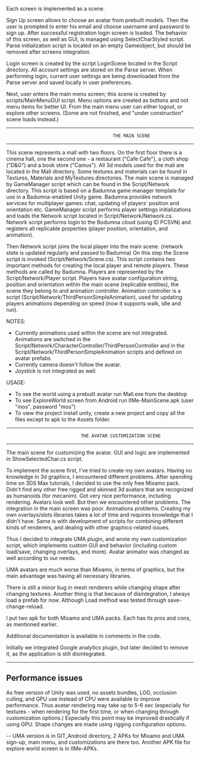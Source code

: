 Each screen is implemented as a scene.

Sign Up screen allows to choose an avatar from prebuilt models. Then the user is prompted to enter his email and choose username and password to sign up. After successful registration login screen is loaded. The behavior of this screen, as well as GUI, is managed using SelectCharStyled script. Parse initialization script is located on an empty Gameobject, but should be removed after screens integration. 

Login screen is created by the script LoginScene located in the Script directory.
All account settings are stored on the Parse server. 
When performing login, current user settings are being downloaded from the Parse server 
and saved locally in user preferences.

Next, user enters the main menu screen; this scene is created by scripts/MainMenuGUI script.
Menu options are created as buttons and not menu items for better UI.
From the main menu user can either logout, or explore other screens. (Some are not finished, and "under construction" scene loads instead.)

----------------------------------------------------------------------------------------------------
											THE MAIN SCENE
----------------------------------------------------------------------------------------------------
This scene represents a mall with two floors.
On the first floor there is a cinema hall, one the second one - a restaurant ("Cafe Cafe"),
a cloth shop ("D&G") and a book store ("Camus"). All 3d models used for the mall are
located in the Mall directory. Some textures and materials can be found in
Textures, Materials and MyTextures directories. 
The main scene is managed by GameManager script which can be found in the Script/Network directory.
This script is based on a Badumna game manager template for use in a Badumna-enabled Unity game. 
Badumna provides network services for multiplayer games: chat, updating of players' position and 
orientation etc. GameManager script performs player settings initializations and loads the Network 
script located in  Script/Network/Network.cs. Network script performs login to the Bodumna cloud 
(using ID PCSVN) and registers all replicable properties (player position, orientation, and animation). 

Then Network script joins the local player into the main scene.
(network state is updated regularly and passed to Badumna)
On this step the Scene script is invoked (Script/Network/Scene.cs). This script contains two
important methods for creating the local player and remote players. These methods are called by Badumna.
Players are represented by the Script/Network/Player script. Players have avatar configuration string,
position and orientation within the main scene (replicable entities), the scene they belong to and
animation controller. Animation controller is a script (Script/Network/ThirdPersonSimpleAnimation),
used for updating players animations depending on speed (now it supports walk, idle and run).

NOTES:
*	Currently animations used within the scene are not integrated.
	Animations are switched in the Script/Network/CharacterController/ThirdPersonController 
	and in the Script/Network/ThirdPersonSimpleAnimation scripts and defined on avatar prefabs
*	Currently camera doesn't follow the avatar.
*	Joystick is not integrated as well.

USAGE:
* 	To see the world using a prebuilt avatar run Mall.exe from the desktop 
* 	To see ExploreWorld screen from Android run IIMe-MainScene.apk (user "mos", password "mos")
* 	To view the project install unity, create a new project and copy all the files except to
	apk to the Assets folder.

----------------------------------------------------------------------------------------------------
								THE AVATAR CUSTOMIZATION SCENE
----------------------------------------------------------------------------------------------------
The main scene for customizing the avatar. 
GUI and logic are implemented in ShowSelectedChar.cs script.

To implement the scene first, I've tried to create my own avatars. Having no knowledge in 3d graphics, I encountered different problems. After spending time on 3DS Max tutorials, I decided to use the only free Mixamo pack. Didn't find any other free rigged and skinned 3d avatars that are recognized as humanoids (for mecanim). Got very nice performance, including rendering. Avatars look well. But then we encountered other problems. The integration in the main screen was poor. Animations problems. Creating my own overlays/slots libraries takes a lot of time and requires knowledge that I didn't have. Same is with development of scripts for combining different kinds of renderers, and dealing with other graphics-related issues.

Thus I decided to integrate UMA plugin, and wrote my own customization script, which implements custom GUI and behavior (including custom load/save, changing overlays, and more). Avatar animator was changed as well according to our needs.

UMA avatars are much worse than Mixamo, in terms of graphics, but the main advantage was having all necessary libraries.

There is still a minor bug in mesh renderers while changing shape after changing textures.
Another thing is that because of disintegration, I always load a prefab for now. Although Load method was tested through save-change-reload.

I put two apk for both Mixamo and UMA packs. Each has its pros and cons, as mentioned earlier.

Additional documentation is available in comments in the code.

Initially we integrated Google analytics plugin, but later decided to remove it, as the application is still disintegrated.

------------------------------
Performance issues
------------------------------
As free version of Unity was used, no assets bundles, LOD, occlusion culling, and GPU use instead of CPU were available to improve performance. Thus avatar rendering may take up to 5-6 sec (especially for textures - when rendering for the first time, or when changing through customization options.) Especially this point may be improved drastically if using GPU. Shape changes are made using rigging configuration options.

 -- UMA version is in GIT_Android directory, 2 APKs for Mixamo and UMA sign-up, main menu, and customizations are there too. Another APK file for explore world screen is in IIMe-APKs.
